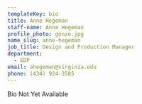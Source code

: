 ```yaml
---
templateKey: bio
title: Anne Hegeman
staff-name: Anne Hegeman
profile_photo: gonzo.jpg
name_slug: anne-hegeman
job_title: Design and Production Manager
department:
  - EDP
email: ahegeman​@​virginia.edu
phone: (434) 924-3585
---
```

Bio Not Yet Available
